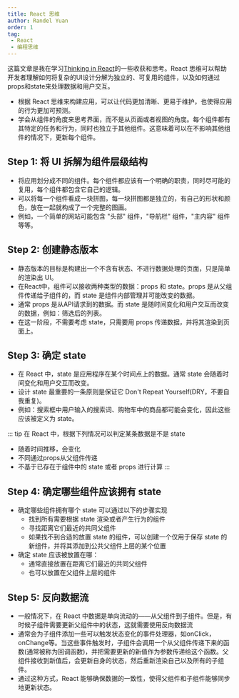 ```yaml
---
title: React 思维
author: Randel Yuan
order: 1
tag:
 - React
 - 编程思维
---
```


这篇文章是我在学习[Thinking in React](https://react.dev/learn/thinking-in-react)的一些收获和思考。React 思维可以帮助开发者理解如何将复杂的UI设计分解为独立的、可复用的组件，以及如何通过props和state来处理数据和用户交互。
- 根据 React 思维来构建应用，可以让代码更加清晰、更易于维护，也使得应用的行为更加可预测。
- 学会从组件的角度来思考界面，而不是从页面或者视图的角度。每个组件都有其特定的任务和行为，同时也独立于其他组件。这意味着可以在不影响其他组件的情况下，更新每个组件。


## Step 1: 将 UI 拆解为组件层级结构

- 将应用划分成不同的组件。每个组件都应该有一个明确的职责，同时尽可能的复用，每个组件都包含它自己的逻辑。
- 可以将每一个组件看成一块拼图，每一块拼图都是独立的，有自己的形状和颜色，放在一起就构成了一个完整的图画。
- 例如，一个简单的网站可能包含 "头部" 组件，"导航栏" 组件，"主内容" 组件等等。

## Step 2: 创建静态版本

- 静态版本的目标是构建出一个不含有状态、不进行数据处理的页面，只是简单的渲染出 UI。
- 在React中，组件可以接收两种类型的数据：props 和 state。props 是从父组件传递给子组件的，而 state 是组件内部管理并可能改变的数据。
- 通常 props 是从API请求到的数据。而 state 是随时间变化和用户交互而改变的数据，例如：筛选后的列表。
- 在这一阶段，不需要考虑 state，只需要用 props 传递数据，并将其渲染到页面上。

## Step 3: 确定 state

- 在 React 中，state 是应用程序在某个时间点上的数据。通常 state 会随着时间变化和用户交互而改变。
- 设计 state 最重要的一条原则是保证它 Don't Repeat Yourself(DRY，不要自我重复)。
- 例如：搜索框中用户输入的搜索词、购物车中的商品都可能会变化，因此这些应该被定义为 state。

 ::: tip
 在 React 中，根据下列情况可以判定某条数据是不是 state
 - 随着时间推移，会变化
 - 不同通过props从父组件传递
 - 不基于已存在于组件中的 state 或者 props 进行计算
 :::

## Step 4: 确定哪些组件应该拥有 state

- 确定哪些组件拥有哪个 state 可以通过以下的步骤实现
  - 找到所有需要根据 state 渲染或者产生行为的组件
  - 寻找距离它们最近的共同父组件
  - 如果找不到合适的放置 state 的组件，可以创建一个仅用于保存 state 的新组件，并将其添加到公共父组件上层的某个位置
- 确定 state 应该被放置在哪：
  - 通常直接放置在距离它们最近的共同父组件
  - 也可以放置在父组件上层的组件

## Step 5: 反向数据流

- 一般情况下，在 React 中数据是单向流动的——从父组件到子组件。但是，有时候子组件需要更新父组件中的状态，这就需要使用反向数据流
- 通常会为子组件添加一些可以触发状态变化的事件处理器，如onClick，onChange等。当这些事件触发时，子组件会调用一个从父组件传递下来的函数(通常被称为回调函数)，并把需要更新的新值作为参数传递给这个函数。父组件接收到新值后，会更新自身的状态，然后重新渲染自己以及所有的子组件。
- 通过这种方式，React 能够确保数据的一致性，使得父组件和子组件能够同步地更新状态。

